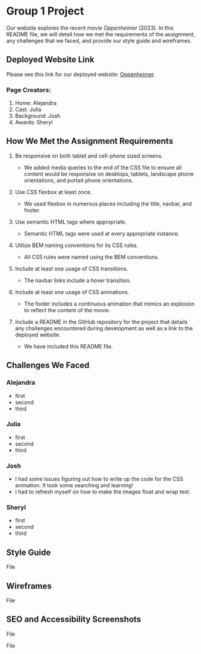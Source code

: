 # Group 1 Project

Our website explores the recent movie *Oppenheimer* (2023). In this README file, we will detail how we met the requirements of the assignment, any challenges that we faced, and provide our style guide and wireframes.

## Deployed Website Link
Please see this link for our deployed website: [Oppenheimer](https://).

### Page Creators:
1. Home: Alejandra
2. Cast: Julia
3. Background: Josh
4. Awards: Sheryl

## How We Met the Assignment Requirements

1. Be responsive on both tablet and cell-phone sized screens.
    - We added media queries to the end of the CSS file to ensure all content would be responsive on desktops, tablets, landscape phone orientations, and portait phone orientations.
    
2.	Use CSS flexbox at least once.
    - We used flexbox in numerous places including the title, navbar, and footer. 
3.	Use semantic HTML tags where appropriate.
    - Semantic HTML tags were used at every appropriate instance.
4.	Utilize BEM naming conventions for its CSS rules.
    - All CSS rules were named using the BEM conventions.
5.	Include at least one usage of CSS transitions.
    - The navbar links include a hover transition.
6.	Include at least one usage of CSS animations.
    - The footer includes a continuous animation that mimics an explosion to reflect the content of the movie.
7.	Include a README in the GitHub repository for the project that details any challenges encountered during development as well as a link to the deployed website.
    - We have included this README file.

## Challenges We Faced
### Alejandra
- first
- second
- third
### Julia
- first
- second
- third
### Josh
- I had some issues figuring out how to write up the code for the CSS animation. It took some searching and learning!
- I had to refresh myself on how to make the images float and wrap text.
### Sheryl
- first
- second
- third

## Style Guide

File

## Wireframes

File

## SEO and Accessibility Screenshots

File

File
